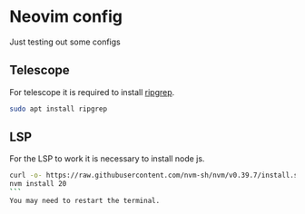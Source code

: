 # Neovim config
Just testing out some configs

## Telescope
For telescope it is required to install [ripgrep](https://github.com/LeoKenny/TestNvim.git).

```bash
sudo apt install ripgrep
```

## LSP
For the LSP to work it is necessary to install node js.

````bash
curl -o- https://raw.githubusercontent.com/nvm-sh/nvm/v0.39.7/install.sh | bash
nvm install 20
```
You may need to restart the terminal.

